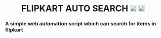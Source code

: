 <h1 align="center"> FLIPKART AUTO SEARCH <img height="20px" src="https://raw.githubusercontent.com/detain/svg-logos/780f25886640cef088af994181646db2f6b1a3f8/svg/selenium-logo.svg"/> <img height="20px" src="https://cdn.cdnlogo.com/logos/f/28/flipkart.svg"/> 
 <h3> A simple web automation script which can search for items in flipkart
